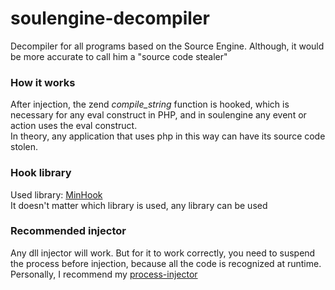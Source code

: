 # soulengine-decompiler
Decompiler for all programs based on the Source Engine. Although, it would be more accurate to call him a "source code stealer"  

### How it works
After injection, the zend *compile_string* function is hooked, which is necessary for any eval construct in PHP, and in soulengine any event or action uses the eval construct.  
In theory, any application that uses php in this way can have its source code stolen.  

### Hook library
Used library: [MinHook](https://github.com/TsudaKageyu/minhook)  
It doesn't matter which library is used, any library can be used

### Recommended injector
Any dll injector will work. But for it to work correctly, you need to suspend the process before injection, because all the code is recognized at runtime.  
Personally, I recommend my [process-injector](https://github.com/redeflesq/SPInjector)
